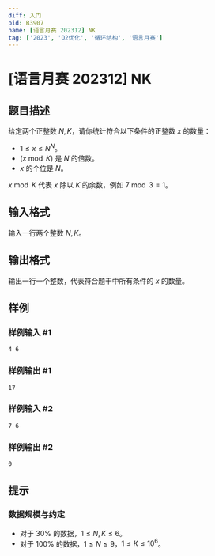 ```yaml
---
diff: 入门
pid: B3907
name: [语言月赛 202312] NK
tag: ['2023', 'O2优化', '循环结构', '语言月赛']
---
```

# [语言月赛 202312] NK
## 题目描述

给定两个正整数 $N, K$，请你统计符合以下条件的正整数 $x$ 的数量：

- $1 \leq x \leq N ^ N$。
- $(x \bmod K)$ 是 $N$ 的倍数。
- $x$ 的个位是 $N$。

$x \bmod K$ 代表 $x$ 除以 $K$ 的余数，例如 $7 \bmod 3 = 1$。
## 输入格式

输入一行两个整数 $N, K$。
## 输出格式

输出一行一个整数，代表符合题干中所有条件的 $x$ 的数量。
## 样例

### 样例输入 #1
```
4 6
```
### 样例输出 #1
```
17
```
### 样例输入 #2
```
7 6
```
### 样例输出 #2
```
0
```
## 提示

### 数据规模与约定

- 对于 $30\%$ 的数据，$1 \leq N, K \leq 6$。
- 对于 $100\%$ 的数据，$1 \leq N \leq 9$，$1 \leq K \leq 10 ^ 6$。
